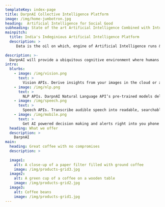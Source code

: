 ```yaml
---
templateKey: index-page
title: DarpnAI Collective Intelligence Platform
image: /img/home-jumbotron.jpg
heading:  Artificial Intelligence for Social Good
subheading: State of the art Artificial Intelligence Combined with Intuitive Power of Human Brains 
mainpitch:
  title: India's Indeginious Artificial Intelligence Platform
  description: >
     Data is the oil on which, engine of Artificial Intelligence runs & India is a data rich country. At DarpnAI, we want to utilize that rich, highly variant and surplus data mapped with GeoSpatial Intelligence to train the indigenous Artificial Intelligence that can provide its services across various Industries and use cases like Agritech, Automotive, Governance, Education, Manufacturing, Healthcare, Smart Cities etc.
     
description: >-
  DarpnAI will provide a ubiquitous cognitive environment where humans and machines will live in harmony, as peers, to continually reinvent themselves through the application of advanced and future technologies. Our future will be shaped by exciting technologies that will blur the gap between man and machine; artificially intelligent software, internet of things that can sense human needs, seamless transfer between physical and virtual worlds and everyday robots that create more time to live.
intro:
  blurbs:
    - image: /img/vision.png
      text: >
        Vision APIs. Derive insights from your images in the cloud or at the edge with DarpnAI Vision or use pre-trained Vision API models to detect emotion, face, object, understand text, and more. ALso you can Customize image recognition to fit your business needs.
    - image: /img/nlp.png
      text: >
        NLP APIs. DarpnAI Natural Language API’s pre-trained models deliver language understanding features, including content classification and sentiment, entity, and syntax analysis. Understand social media sentiment and call center conversations and summarize text.
    - image: /img/speech.png
      text: >
        Speech APIs. Transcribe audible speech into readable, searchable text. Convert text to lifelike speech for more natural interfaces.Integrate real-time speech translation into your apps.Identify and verify the people speaking based on audio.       
    - image: /img/mobile.png
      text: >
        Get AI powered decision making and alerts right into you phone and integrate DarpnAI into your Mobile App services. Get a glimpse of how AI is creating personalized app experiences for users and is adapting to various situations due to automated learning capabilities.
  heading: What we offer
  description: >
    DarpnAI
main:
  heading: Great coffee with no compromises
  description: >
    
  image1:
    alt: A close-up of a paper filter filled with ground coffee
    image: /img/products-grid3.jpg
  image2:
    alt: A green cup of a coffee on a wooden table
    image: /img/products-grid2.jpg
  image3:
    alt: Coffee beans
    image: /img/products-grid1.jpg
---
```


